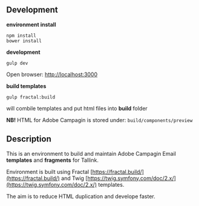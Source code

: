 ## Development
**environment install**
```
npm install
bower install
```

**development**

```
gulp dev
```
Open browser: [http://localhost:3000](http://localhost:3000)

**build templates**
```
gulp fractal:build
```
will combile templates and put html files into **build** folder

**NB!** HTML for Adobe Campagin is stored under: `build/components/preview`


## Description

This is an environment to build and maintain Adobe Campagin Email **templates** and **fragments** for Tallink.

Environment is built using Fractal [https://fractal.build/](https://fractal.build/) 
and Twig [https://twig.symfony.com/doc/2.x/](https://twig.symfony.com/doc/2.x/) templates. 

The aim is to reduce HTML duplication and develope faster.
